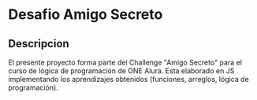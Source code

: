 <h1>Desafio Amigo Secreto</h1>
<h2>Descripcion</h2>
<p>El presente proyecto forma parte del Challenge "Amigo Secreto" para el curso de lógica de programación de ONE Alura. Esta elaborado en JS implementando los aprendizajes obtenidos (funciones, arreglos, lógica de programación).</p>
